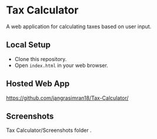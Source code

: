 
# Tax Calculator

A web application for calculating taxes based on user input.

## Local Setup
- Clone this repository.
- Open `index.html` in your web browser.

## Hosted Web App
  https://github.com/jangrasimran18/Tax-Calculator/

## Screenshots
   Tax Calculator/Screenshots folder . 
  

